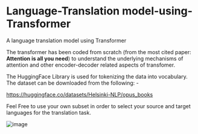 # Language-Translation model-using-Transformer
A language translation model using Transformer

The transformer has been coded from scratch (from the most cited paper: **Attention is all you need**) to understand the underlying mechanisms of attention and other encoder-decoder related aspects of transfomer.

The HuggingFace Library is used for tokenizing the data into vocabulary. The dataset can be downloaded from the following: -

https://huggingface.co/datasets/Helsinki-NLP/opus_books

Feel Free to use your own subset in order to select your source and target languages for the translation task.

![image](https://github.com/user-attachments/assets/3c928721-94c4-441b-bd67-5560638f015b)

